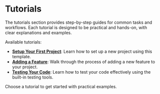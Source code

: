 # Tutorials

The tutorials section provides step-by-step guides for common tasks and workflows. Each tutorial is designed to be practical and hands-on, with clear explanations and examples.

Available tutorials:

- **[Setup Your First Project](setup-your-first-project.md)**: Learn how to set up a new project using this template.
- **[Adding a Feature](adding-a-feature.md)**: Walk through the process of adding a new feature to your project.
- **[Testing Your Code](testing-your-code.md)**: Learn how to test your code effectively using the built-in testing tools.

Choose a tutorial to get started with practical examples.
